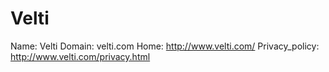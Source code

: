 
# Velti

Name: Velti
Domain: velti.com
Home: http://www.velti.com/
Privacy_policy: http://www.velti.com/privacy.html
